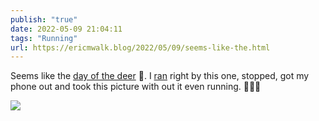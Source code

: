 ```yaml
---
publish: "true"
date: 2022-05-09 21:04:11
tags: "Running"
url: https://ericmwalk.blog/2022/05/09/seems-like-the.html
---
```


Seems like the [day of the deer](https://ericmwalk.blog/2022/05/09/had-some-visitors.html) 🦌.  I [ran](http://www.strava.com/activities/7116509431) right by this one, stopped, got my phone out and took this picture with out it even running. 🏃🏻‍♂️


![](https://ericmwalk.blog/uploads/2022/e1f0ae412a.jpg)
